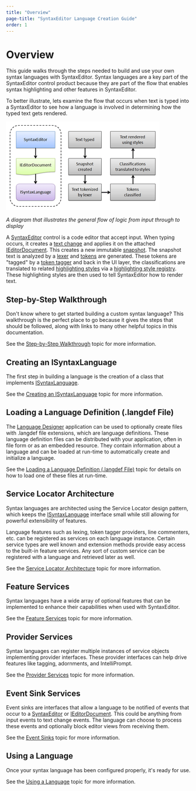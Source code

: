 ```yaml
---
title: "Overview"
page-title: "SyntaxEditor Language Creation Guide"
order: 1
---
```

# Overview

This guide walks through the steps needed to build and use your own syntax languages with SyntaxEditor.  Syntax languages are a key part of the SyntaxEditor control product because they are part of the flow that enables syntax highlighting and other features in SyntaxEditor.

To better illustrate, lets examine the flow that occurs when text is typed into a SyntaxEditor to see how a language is involved in determining how the typed text gets rendered.

![Screenshot](../images/input-to-display-flow.png)

*A diagram that illustrates the general flow of logic from input through to display*

A [SyntaxEditor](xref:@ActiproUIRoot.Controls.SyntaxEditor.SyntaxEditor) control is a code editor that accept input.  When typing occurs, it creates a [text change](../text-parsing/core-text/text-changes.md) and applies it on the attached [IEditorDocument](xref:ActiproSoftware.Text.IEditorDocument).  This creates a new immutable [snapshot](../text-parsing/core-text/documents-snapshots-versions.md).  The snapshot text is analyzed by a [lexer](../text-parsing/lexing/index.md) and [tokens](../text-parsing/lexing/tokens.md) are generated.  These tokens are "tagged" by a [token tagger](../text-parsing/tagging/taggers.md) and back in the UI layer, the classifications are translated to related [highlighting styles](../user-interface/styles/highlighting-styles.md) via a [highlighting style registry](../user-interface/styles/highlighting-style-registries.md).  These highlighting styles are then used to tell SyntaxEditor how to render text.

## Step-by-Step Walkthrough

Don't know where to get started building a custom syntax language?  This walkthrough is the perfect place to go because it gives the steps that should be followed, along with links to many other helpful topics in this documentation.

See the [Step-by-Step Walkthrough](walkthrough.md) topic for more information.

## Creating an ISyntaxLanguage

The first step in building a language is the creation of a class that implements [ISyntaxLanguage](xref:ActiproSoftware.Text.ISyntaxLanguage).

See the [Creating an ISyntaxLanguage](creating-language.md) topic for more information.

## Loading a Language Definition (.langdef File)

The [Language Designer](../language-designer-tool/index.md) application can be used to optionally create files with .langdef file extensions, which are language definitions.  These language definition files can be distributed with your application, often in file form or as an embedded resource.  They contain information about a language and can be loaded at run-time to automatically create and initialize a language.

See the [Loading a Language Definition (.langdef File)](loading-lang-def.md) topic for details on how to load one of these files at run-time.

## Service Locator Architecture

Syntax languages are architected using the Service Locator design pattern, which keeps the [ISyntaxLanguage](xref:ActiproSoftware.Text.ISyntaxLanguage) interface small while still allowing for powerful extensibility of features.

Language features such as lexing, token tagger providers, line commenters, etc. can be registered as services on each language instance.  Certain service types are well known and extension methods provide easy access to the built-in feature services.  Any sort of custom service can be registered with a language and retrieved later as well.

See the [Service Locator Architecture](service-locator-architecture.md) topic for more information.

## Feature Services

Syntax languages have a wide array of optional features that can be implemented to enhance their capabilities when used with SyntaxEditor.

See the [Feature Services](feature-services/index.md) topic for more information.

## Provider Services

Syntax languages can register multiple instances of service objects implementing provider interfaces.  These provider interfaces can help drive features like tagging, adornments, and IntelliPrompt.

See the [Provider Services](provider-services/index.md) topic for more information.

## Event Sink Services

Event sinks are interfaces that allow a language to be notified of events that occur to a [SyntaxEditor](xref:@ActiproUIRoot.Controls.SyntaxEditor.SyntaxEditor) or [IEditorDocument](xref:ActiproSoftware.Text.IEditorDocument).  This could be anything from input events to text change events.  The language can choose to process these events and optionally block editor views from receiving them.

See the [Event Sinks](event-sinks.md) topic for more information.

## Using a Language

Once your syntax language has been configured properly, it's ready for use.

See the [Using a Language](using-language.md) topic for more information.
